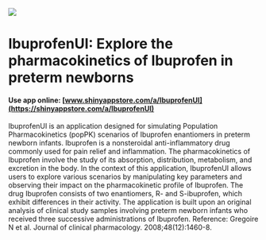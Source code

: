 ![](https://shiny-app-store3.s3.amazonaws.com/approvedapp/s567_w8Lem8giUSDQumdhMz9Nq5w5V1igUAJ7JrwIh8rR_logo_33.jpg)



# IbuprofenUI: Explore the pharmacokinetics of Ibuprofen in preterm newborns

#### Use app online: __[www.shinyappstore.com/a/IbuprofenUI](https://shinyappstore.com/a/IbuprofenUI)__

IbuprofenUI is an application designed for simulating Population Pharmacokinetics (popPK) scenarios of Ibuprofen enantiomers in preterm newborn infants. Ibuprofen is a nonsteroidal anti-inflammatory drug commonly used for pain relief and inflammation. The pharmacokinetics of Ibuprofen involve the study of its absorption, distribution, metabolism, and excretion in the body. In the context of this application, IbuprofenUI allows users to explore various scenarios by manipulating key parameters and observing their impact on the pharmacokinetic profile of Ibuprofen. The drug Ibuprofen consists of two enantiomers, R- and S-ibuprofen, which exhibit differences in their activity. The application is built upon an original analysis of clinical study samples involving preterm newborn infants who received three successive administrations of Ibuprofen. Reference: Gregoire N et al. Journal of clinical pharmacology. 2008;48(12):1460-8.

